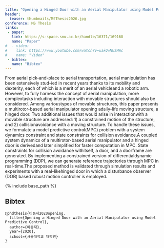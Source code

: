```yaml
---
title: "Opening a Hinged Door with an Aerial Manipulator using Model Predictive Control"
header:
  teaser: thumbnails/MSThesis2020.jpg
conference: MS Thesis
links: 
 - paper: 
   link: https://s-space.snu.ac.kr/handle/10371/169168
   name: "Paper"
#  - video: 
#    link: https://www.youtube.com/watch?v=uakQwNUzHWc
#    name: "Video"
 - bibtex: 
   name: "Bibtex"
---
```


From aerial pick-and-place to aerial transportation, aerial manipulation has been extensively stud-ied in recent years thanks to its mobility and dexterity, each of which is a merit of an aerial vehicleand a robotic arm. However, to fully harness the concept of aerial manipulation, more complextasks  including  interaction  with  movable  structures  should  also  be  considered.  Among  varioustypes of movable structures, this paper presents a multirotor-based aerial manipulator opening adaily-life moving structure, a hinged door. Two additional issues that would arise in interactionwith a movable structure are addressed: 1) a constrained motion of the structure, and 2) collisionavoidance with a moving structure. To handle these issues, we formulate a model predictive control(MPC) problem with a system dynamics constraint and state constraints for collision avoidance.A coupled system dynamics of a multirotor-based aerial manipulator and a hinged door is derivedand later simplified for faster computation in MPC. State constraints for collision avoidance withitself, a door, and a doorframe are generated. By implementing a constrained version of differentialdynamic programming (DDP), we can generate reference trajectories through MPC in real-time.The  proposed  method  is  validated  through  simulation  results  and  experiments  with  a  real-likehinged door in which a disturbance observer (DOB) based robust motion controller is employed.

{% include base_path %}

## Bibtex <a id="bibtex"></a>
```
@phdthesis{이동재2020opening,
  title={Opening a Hinged Door with an Aerial Manipulator using Model Predictive Control},
  author={이동재},
  year={2020},
  school={서울대학교 대학원}
}
```




